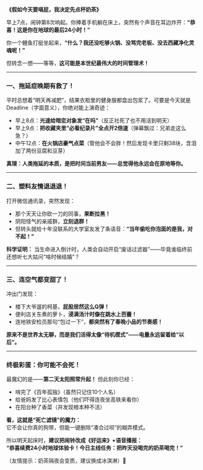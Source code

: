 **《假如今天要嗝屁，我决定先点杯奶茶》**

早上7点，闹钟第8次响起。你捧着手机躺在床上，突然有个声音在耳边炸开：**“恭喜！这是你在地球的最后24小时！”**  

你一个鲤鱼打挺坐起来，**“什么？我还没吃够火锅、没骂完老板、没去西藏净化灵魂呢！”**  

但转念一想——等等，**这可能是本世纪最伟大的时间管理术！**  

---

### **一、拖延症晚期有救了！**  
平时总想着“明天再减肥”，结果衣柜里的健身服都盘出包浆了。可要是今天就是Deadline（字面意义），你绝对能上演奇迹：  
- 早上8点：**光速给暗恋对象发“在吗”**（反正社死了也不用活到明天）  
- 早上9点：**把收藏夹里“必看纪录片”全点开2倍速**（弹幕飘过：兄弟走这么急？）  
- 中午12点：**在火锅店豪气点菜**（管他会不会胖！然后发现卡里只剩38块，含泪加了两份豆腐和豆芽）  

**真理：人类拖延的本质，是把时间当前男友——总觉得他永远会在原地等你。**  

---

### **二、塑料友情退退退！**  
打开微信通讯录，突然发现：  
- 那个天天让你砍一刀的同事，**果断拉黑！**  
- 阴阳怪气的亲戚群，**立刻退群！**  
- 但转头就给十年没联系的大学室友发了条语音：**“当年偷吃你泡面的是我，对不起！”**  

**科学证明：** 当生命进入倒计时，人类会自动开启“废话过滤器”——毕竟谁临终前还想听七大姑问“啥时候结婚”？  

---

### **三、连空气都变甜了！**  
冲出门发现：  
- 楼下大爷遛的柯基，**屁股居然这么Q弹！**  
- 便利店关东煮的萝卜，**浸满汤汁时像在跳水上芭蕾！**  
- 连地铁安检员那句“包过一下”，**都突然有了春晚小品的节奏感！**  

**原来不是世界太无聊，而是我们活得太像“待机模式”——电量永远留着给“以后”。**  

---

### **终极彩蛋：你可能不会死！**  
最魔幻的是——**第二天太阳照常升起！** 但此刻你已经：  
- 啃完了《百年孤独》（虽然只记住10个人名）  
- 给爸妈发了比心表情包（他们吓得连夜坐高铁来看你）  
- 在阳台种了香菜（并发现根本种不活）  

**看，这就是“死亡滤镜”的魔力：**  
它不会让你真的狗带，但能一键删除“凑合过呗”的糊弄模式。  

所以明天起床时，**建议把闹铃改成《好运来》+语音播报：**  
**“恭喜续费24小时地球体验卡！今日主线任务：把昨天没喝完的奶茶喝完！”**  

（友情提示：奶茶隔夜会变质，建议换成冰淇淋）🍦